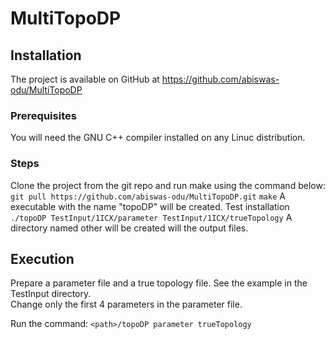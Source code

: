 # MultiTopoDP

## Installation

The project is available on GitHub at https://github.com/abiswas-odu/MultiTopoDP

### Prerequisites 

You will need the GNU C++ compiler installed on any Linuc distribution.
 
### Steps

Clone the project from the git repo and run make using the command below:
``` git pull https://github.com/abiswas-odu/MultiTopoDP.git```
```make```
A executable with the name "topoDP" will be created.
Test installation 
```./topoDP TestInput/1ICX/parameter TestInput/1ICX/trueTopology```
A directory named other will be created will the output files.

## Execution
Prepare a parameter file and a true topology file. See the example in the TestInput directory.  
Change only the first 4 parameters in the parameter file. 

Run the command:
```<path>/topoDP parameter trueTopology```
